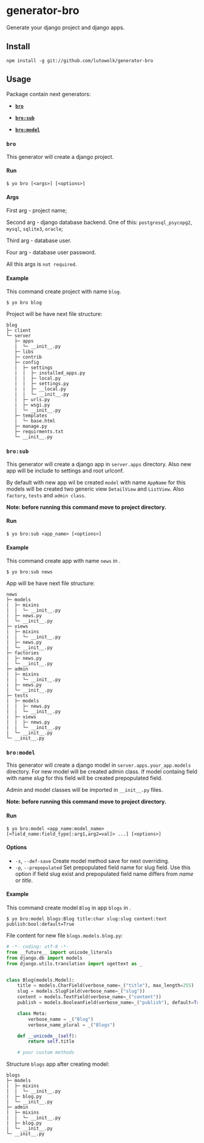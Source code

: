 # generator-bro

Generate your django project and django apps.

## Install

```
npm install -g git://github.com/lutowolk/generator-bro 
```

## Usage

Package contain next generators:

- [**`bro`**](#bro)

- [**`bro:sub`**](#brosub)

- [**`bro:model`**](#bromodel) 

### `bro`

This generator will create a django project.

#### Run

```
$ yo bro [<args>] [<options>]
```

#### Args

First arg - project name;

Second arg - django database backend. One of this: `postgresql_psycopg2`, `mysql`, `sqlite3`, `oracle`;

Third arg - database user.

Four arg - database user password.

All this args is `not required`.

#### Example

This command create project with name `blog`.

```
$ yo bro blog
```

Project will be have next file structure:  

```
blog
├─ client
└─ server
   ├─ apps
   |  └─ __init__.py
   ├─ libs
   ├─ contrib
   ├─ config
   |  ├─ settings
   |  |  ├─ installed_apps.py
   |  |  ├─ local.py
   |  |  ├─ settings.py
   |  |  ├─ __local.py
   |  |  └─ __init__.py
   |  ├─ urls.py
   |  ├─ wsgi.py
   |  └─ __init__.py
   ├─ templates
   |  └─ base.html
   ├─ manage.py
   ├─ requirments.txt
   └─ __init__.py
```

### `bro:sub`

This generator will create a django app in `server.apps` directory. Also new app will be include to settings and root urlconf. 

By default with new app wil be created `model` with name `AppName` for this models will be created two generic view `DetailView` and `ListView`. Also `factory`, `tests` and `admin class`.

**Note: before running this command move to project directory.**

#### Run

```
$ yo bro:sub <app_name> [<options>]
```

#### Example

This command create app with name `news` in .

```
$ yo bro:sub news
```

App will be have next file structure:  

```
news
├─ models
|  ├─ mixins
|  |  └─ __init__.py
|  ├─ news.py
|  └─ __init__.py
├─ views
|  ├─ mixins
|  |  └─ __init__.py
|  ├─ news.py
|  └─ __init__.py
├─ factories
|  ├─ news.py
|  └─ __init__.py
├─ admin
|  ├─ mixins
|  |  └─ __init__.py
|  ├─ news.py
|  └─ __init__.py
├─ tests
|  ├─ models
|  |  ├─ news.py
|  |  └─ __init__.py
|  ├─ views
|  |  ├─ news.py
|  |  └─ __init__.py
|  └─ __init__.py
└─ __init__.py
```

### `bro:model`

This generator will create a django model in `server.apps.your_app.models` directory. For new model will be created admin class. If model containg field with name *slug* for this field will be created prepopulated field. 

Admin and model classes will be imported in `__init__.py` files. 

**Note: before running this command move to project directory.**

#### Run

```
$ yo bro:model <app_name:model_name> [<field_name:field_type[:arg1,arg2=val]> ...] [<options>]
```

#### Options

* `-s`,   `--def-save` Create model method save for next overriding.
* `-p`,   `--prepopulated` Set prepopulated field name for slug field. Use this option if field slug exist and prepopulated field name differs from *name* or *title*.

#### Example

This command create model `Blog` in app `blogs` in .

```
$ yo bro:model blogs:Blog title:char slug:slug content:text publish:bool:default=True
```

File content for new file `blogs.models.blog.py`:

```python
# -*- coding: utf-8 -*-
from __future__ import unicode_literals
from django.db import models
from django.utils.translation import ugettext as _


class Blog(models.Model):
    title = models.CharField(verbose_name=_("title"), max_length=255)
    slug = models.SlugField(verbose_name=_("slug"))
    content = models.TextField(verbose_name=_("content"))
    publish = models.BooleanField(verbose_name=_("publish"), default=True)

    class Meta:
        verbose_name = _("Blog")
        verbose_name_plural = _("Blogs")

    def __unicode__(self):
        return self.title

    # your custom methods
```

Structure `blogs` app after creating model:

```
blogs
├─ models
|  ├─ mixins
|  |  └─ __init__.py
|  ├─ blog.py
|  └─ __init__.py
├─ admin
|  ├─ mixins
|  |  └─ __init__.py
|  ├─ blog.py
|  └─ __init__.py
└─ __init__.py
```
